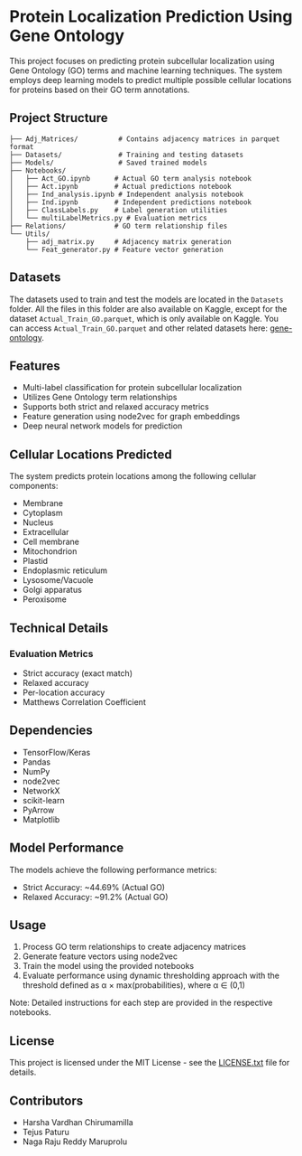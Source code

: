 # Protein Localization Prediction Using Gene Ontology

This project focuses on predicting protein subcellular localization using Gene Ontology (GO) terms and machine learning techniques. The system employs deep learning models to predict multiple possible cellular locations for proteins based on their GO term annotations.

## Project Structure

```
├── Adj_Matrices/          # Contains adjacency matrices in parquet format
├── Datasets/              # Training and testing datasets
├── Models/                # Saved trained models
├── Notebooks/            
│   ├── Act_GO.ipynb      # Actual GO term analysis notebook
│   ├── Act.ipynb         # Actual predictions notebook
│   ├── Ind_analysis.ipynb # Independent analysis notebook
│   ├── Ind.ipynb         # Independent predictions notebook
│   ├── ClassLabels.py    # Label generation utilities
│   └── multiLabelMetrics.py # Evaluation metrics
├── Relations/            # GO term relationship files
└── Utils/
    ├── adj_matrix.py     # Adjacency matrix generation
    └── Feat_generator.py # Feature vector generation
```
## Datasets

The datasets used to train and test the models are located in the `Datasets` folder. All the files in this folder are also available on Kaggle, except for the dataset `Actual_Train_GO.parquet`, which is only available on Kaggle. You can access `Actual_Train_GO.parquet` and other related datasets here: [gene-ontology](https://www.kaggle.com/datasets/harshac1306/gene-ontology).

## Features

- Multi-label classification for protein subcellular localization
- Utilizes Gene Ontology term relationships
- Supports both strict and relaxed accuracy metrics
- Feature generation using node2vec for graph embeddings
- Deep neural network models for prediction

## Cellular Locations Predicted

The system predicts protein locations among the following cellular components:
- Membrane
- Cytoplasm
- Nucleus
- Extracellular
- Cell membrane
- Mitochondrion
- Plastid
- Endoplasmic reticulum
- Lysosome/Vacuole
- Golgi apparatus
- Peroxisome

## Technical Details
### Evaluation Metrics
- Strict accuracy (exact match)
- Relaxed accuracy
- Per-location accuracy
- Matthews Correlation Coefficient

## Dependencies

- TensorFlow/Keras
- Pandas
- NumPy
- node2vec
- NetworkX
- scikit-learn
- PyArrow
- Matplotlib

## Model Performance

The models achieve the following performance metrics:
- Strict Accuracy: ~44.69% (Actual GO)
- Relaxed Accuracy: ~91.2% (Actual GO)

## Usage
1. Process GO term relationships to create adjacency matrices
2. Generate feature vectors using node2vec
3. Train the model using the provided notebooks
4. Evaluate performance using dynamic thresholding approach with the threshold defined as α × max(probabilities), where α ∈ (0,1)

Note: Detailed instructions for each step are provided in the respective notebooks.

## License

This project is licensed under the MIT License - see the [LICENSE.txt](LICENSE.txt) file for details.

## Contributors

- Harsha Vardhan Chirumamilla
- Tejus Paturu
- Naga Raju Reddy Maruprolu